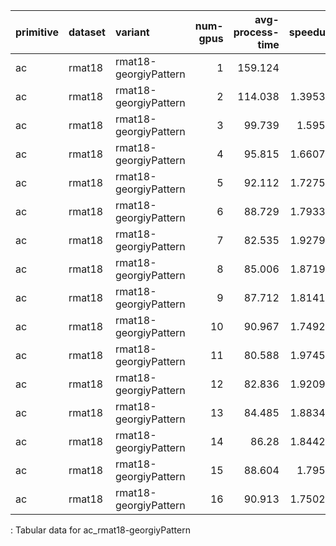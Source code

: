 | primitive   | dataset   | variant               |   num-gpus |   avg-process-time |   speedup |
|:------------|:----------|:----------------------|-----------:|-------------------:|----------:|
| ac          | rmat18    | rmat18-georgiyPattern |          1 |            159.124 |   1       |
| ac          | rmat18    | rmat18-georgiyPattern |          2 |            114.038 |   1.39536 |
| ac          | rmat18    | rmat18-georgiyPattern |          3 |             99.739 |   1.5954  |
| ac          | rmat18    | rmat18-georgiyPattern |          4 |             95.815 |   1.66074 |
| ac          | rmat18    | rmat18-georgiyPattern |          5 |             92.112 |   1.72751 |
| ac          | rmat18    | rmat18-georgiyPattern |          6 |             88.729 |   1.79337 |
| ac          | rmat18    | rmat18-georgiyPattern |          7 |             82.535 |   1.92796 |
| ac          | rmat18    | rmat18-georgiyPattern |          8 |             85.006 |   1.87191 |
| ac          | rmat18    | rmat18-georgiyPattern |          9 |             87.712 |   1.81416 |
| ac          | rmat18    | rmat18-georgiyPattern |         10 |             90.967 |   1.74925 |
| ac          | rmat18    | rmat18-georgiyPattern |         11 |             80.588 |   1.97454 |
| ac          | rmat18    | rmat18-georgiyPattern |         12 |             82.836 |   1.92095 |
| ac          | rmat18    | rmat18-georgiyPattern |         13 |             84.485 |   1.88346 |
| ac          | rmat18    | rmat18-georgiyPattern |         14 |             86.28  |   1.84427 |
| ac          | rmat18    | rmat18-georgiyPattern |         15 |             88.604 |   1.7959  |
| ac          | rmat18    | rmat18-georgiyPattern |         16 |             90.913 |   1.75029 |

: Tabular data for ac_rmat18-georgiyPattern